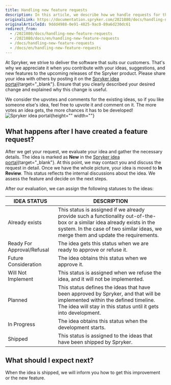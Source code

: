 ```yaml
---
title: Handling new feature requests
description: In this article, we describe how we handle requests for the new features and improvements from our customers.
originalLink: https://documentation.spryker.com/2021080/docs/handling-new-feature-requests
originalArticleId: 9ddd4988-0e91-4825-9ac0-89a6d230dc61
redirect_from:
  - /2021080/docs/handling-new-feature-requests
  - /2021080/docs/en/handling-new-feature-requests
  - /docs/handling-new-feature-requests
  - /docs/en/handling-new-feature-requests
---
```


At Spryker, we strive to deliver the software that suits our customers. That's why we appreciate it when you contribute with your ideas, suggestions, and new features to the upcoming releases of the Spryker product. Please share your idea with others by posting it on the [Spryker idea portal](https://spryker.ideas.aha.io/ideas){target="_blank"}. Ensure that you clearly described your desired change and explained why this change is useful.

We consider the upvotes and comments for the existing ideas, so if you like someone else's idea, feel free to upvote it and comment on it. The more votes an idea gets, the more chances it has to be developed!
![Spryker idea portal](https://spryker.s3.eu-central-1.amazonaws.com/docs/About/Support/Handling+new+feature+requests/Spryker+idea+portal+interface.png){height="" width=""}

## What happens after I have created a feature request?
After we get your request, we evaluate your idea and gather the necessary details. The idea is marked as **New** in the [Spryker idea portal](https://spryker.ideas.aha.io/ideas){target="_blank"}. At this point, we may contact you and discuss the request in detail. Once we have the whole picture, your idea is moved to **In Review**. This status reflects the internal discussions about the idea. We assess the feature and decide on the next steps.

After our evaluation, we can assign the following statuses to the ideas:

| IDEA STATUS | DESCRIPTION |
| --- | --- |
| Already exists | This status is assigned if we already provide such a functionality out-of-the-box or a similar idea already exists in the system. In the case of two similar ideas, we merge them and update the requirements. |
| Ready For Approval/Refusal | The idea gets this status when we are ready to approve or refuse it. |
| Future Consideration | The idea obtains this status when we approve it. |
| Will Not Implement | This status is assigned when we refuse the idea, and it will not be implemented. |
| Planned | This status defines the ideas that have been approved by Spryker, and that will be implemented within the defined timeline. The idea will stay in this status until it gets into development. |
| In Progress | The idea obtains this status when the development starts. |
| Shipped | This status is assigned to the ideas that have been shipped by Spryker. |

## What should I expect next?
When the idea is shipped, we will inform you how to get this improvement or the new feature.
